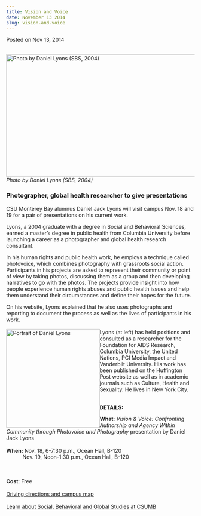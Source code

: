 ```yaml
---
title: Vision and Voice
date: November 13 2014
slug: vision-and-voice
---
```





<span class="date">Posted on Nov 13, 2014    </span>
<p class="small"><br>
<img alt="Photo by Daniel Lyons (SBS, 2004)" height="328" src="http://news.csumb.edu/sites/default/files/65/attachments/news/images/lyons_for_web.jpg" width="530"><em>Photo by Daniel Lyons (SBS, 2004)</em></img></br></p>
<h3>Photographer, global health researcher to give
presentations</h3>
<p>CSU Monterey Bay alumnus Daniel Jack Lyons will visit campus
Nov. 18 and 19 for a pair of presentations on his current work.</p>
<p>Lyons, a 2004 graduate with a degree in Social and Behavioral
Sciences, earned a master&#x2019;s degree in public health from Columbia
University before launching a career as a photographer and global
health research consultant.</p>
<p>In his human rights and public health work, he employs a
technique called photovoice, which combines photography with
grassroots social action. Participants in his projects are asked to
represent their community or point of view by taking photos,
discussing them as a group and then developing narratives to go
with the photos. The projects provide insight into how people
experience human rights abuses and public health issues and help
them understand their circumstances and define their hopes for the
future.</p>
<p>On his website, Lyons explained that he also uses photographs
and reporting to document the process as well as the lives of
participants in his work.<br>
<br>
<img alt="Portrait of Daniel Lyons" src="http://news.csumb.edu/sites/default/files/65/attachments/news/images/daniel.jpg" style="width:250px; height:264px; float:left">Lyons (at left) has
held positions and consulted as a researcher for the Foundation for
AIDS Research, Columbia University, the United Nations, PCI Media
Impact and Vanderbilt University. His work has been published on
the Huffington Post website as well as in academic journals such as
Culture, Health and Sexuality. He lives in New York City.</img></br></br></p>
<p><strong>DETAILS:</strong></p>
<p><strong>What</strong>: <em>Vision &amp; Voice: Confronting
Authorship and Agency Within Community through Photovoice and
Photography</em> presentation by Daniel Jack Lyons<br>
<br>
<strong>When:</strong> Nov. 18, 6-7:30 p.m., Ocean Hall,
B-120<br>
&#xA0; &#xA0; &#xA0; &#xA0; &#xA0; &#xA0;Nov. 19, Noon-1:30 p.m.,
Ocean Hall, B-120</br></br></br></p>
<p><strong>Cost</strong>: Free<br>
<br>
<a href="http://csumb.edu/maps" rel="nofollow">Driving directions
and campus map</a><br>
<br>
<a href="http://sbgs.csumb.edu" rel="nofollow">Learn about Social,
Behavioral and Global Studies at CSUMB</a><br>
&#xA0;</br></br></br></br></br></p>






